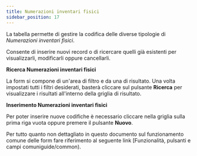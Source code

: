 ```yaml
---
title: Numerazioni inventari fisici
sidebar_position: 17
---
```


La tabella permette di gestire la codifica delle diverse tipologie di *Numerazioni inventari fisici*.

Consente di inserire nuovi record o di ricercare quelli già esistenti per visualizzarli, modificarli oppure cancellarli.

**Ricerca Numerazioni inventari fisici**

La form si compone di un'area di filtro e da una di risultato. Una volta impostati tutti i filtri desiderati, basterà cliccare sul pulsante **Ricerca** per visualizzare i risultati all'interno della griglia di risultato.

**Inserimento Numerazioni inventari fisici**

Per poter inserire nuove codifiche è necessario cliccare nella griglia sulla prima riga vuota oppure premere il pulsante **Nuovo**.

Per tutto quanto non dettagliato in questo documento sul funzionamento comune delle form fare riferimento al seguente link [Funzionalità, pulsanti e campi comuniguide/common).
